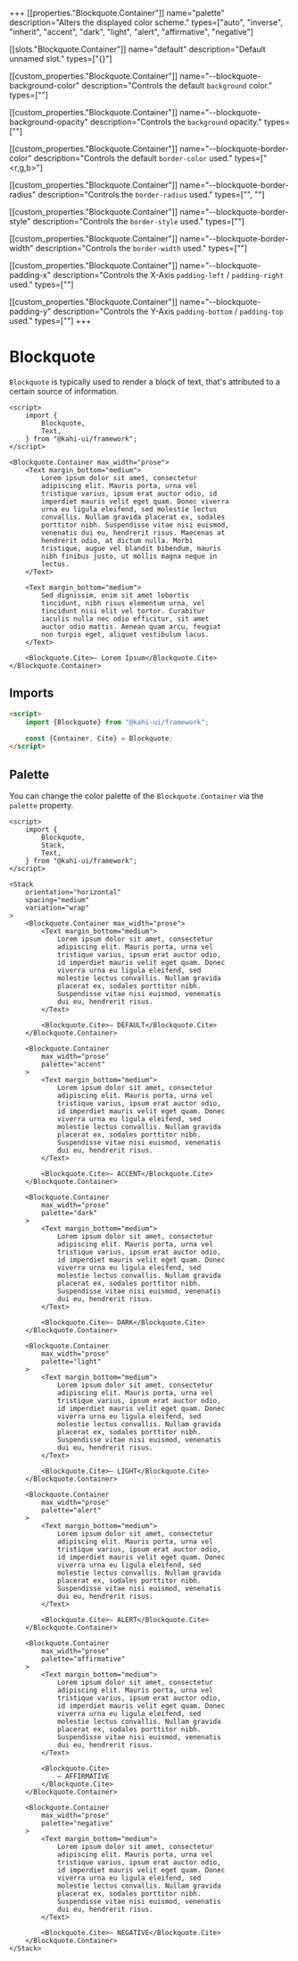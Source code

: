 +++
[[properties."Blockquote.Container"]]
name="palette"
description="Alters the displayed color scheme."
types=["auto", "inverse", "inherit", "accent", "dark", "light", "alert", "affirmative", "negative"]

[[slots."Blockquote.Container"]]
name="default"
description="Default unnamed slot."
types=["{}"]

[[custom_properties."Blockquote.Container"]]
name="--blockquote-background-color"
description="Controls the default `background` color."
types=["<alpha-value>"]

[[custom_properties."Blockquote.Container"]]
name="--blockquote-background-opacity"
description="Controls the `background` opacity."
types=["<alpha-value>"]

[[custom_properties."Blockquote.Container"]]
name="--blockquote-border-color"
description="Controls the default `border-color` used."
types=["<r,g,b>"]

[[custom_properties."Blockquote.Container"]]
name="--blockquote-border-radius"
description="Controls the `border-radius` used."
types=["<length>", "<percentage>"]

[[custom_properties."Blockquote.Container"]]
name="--blockquote-border-style"
description="Controls the `border-style` used."
types=["<line-style>"]

[[custom_properties."Blockquote.Container"]]
name="--blockquote-border-width"
description="Controls the `border-width` used."
types=["<length>"]

[[custom_properties."Blockquote.Container"]]
name="--blockquote-padding-x"
description="Controls the X-Axis `padding-left` / `padding-right` used."
types=["<length>"]

[[custom_properties."Blockquote.Container"]]
name="--blockquote-padding-y"
description="Controls the Y-Axis `padding-bottom` / `padding-top` used."
types=["<length>"]
+++

# Blockquote

`Blockquote` is typically used to render a block of text, that's attributed to a certain source of information.

```svelte repl Blockquote Preview
<script>
    import {
        Blockquote,
        Text,
    } from "@kahi-ui/framework";
</script>

<Blockquote.Container max_width="prose">
    <Text margin_bottom="medium">
        Lorem ipsum dolor sit amet, consectetur
        adipiscing elit. Mauris porta, urna vel
        tristique varius, ipsum erat auctor odio, id
        imperdiet mauris velit eget quam. Donec viverra
        urna eu ligula eleifend, sed molestie lectus
        convallis. Nullam gravida placerat ex, sodales
        porttitor nibh. Suspendisse vitae nisi euismod,
        venenatis dui eu, hendrerit risus. Maecenas at
        hendrerit odio, at dictum nulla. Morbi
        tristique, augue vel blandit bibendum, mauris
        nibh finibus justo, ut mollis magna neque in
        lectus.
    </Text>

    <Text margin_bottom="medium">
        Sed dignissim, enim sit amet lobortis
        tincidunt, nibh risus elementum urna, vel
        tincidunt nisi elit vel tortor. Curabitur
        iaculis nulla nec odio efficitur, sit amet
        auctor odio mattis. Aenean quam arcu, feugiat
        non turpis eget, aliquet vestibulum lacus.
    </Text>

    <Blockquote.Cite>— Lorem Ipsum</Blockquote.Cite>
</Blockquote.Container>
```

## Imports

```html default Blockquote Imports
<script>
    import {Blockquote} from "@kahi-ui/framework";

    const {Container, Cite} = Blockquote;
</script>
```

## Palette

You can change the color palette of the `Blockquote.Container` via the `palette` property.

```svelte repl Blockquote Palette
<script>
    import {
        Blockquote,
        Stack,
        Text,
    } from "@kahi-ui/framework";
</script>

<Stack
    orientation="horizontal"
    spacing="medium"
    variation="wrap"
>
    <Blockquote.Container max_width="prose">
        <Text margin_bottom="medium">
            Lorem ipsum dolor sit amet, consectetur
            adipiscing elit. Mauris porta, urna vel
            tristique varius, ipsum erat auctor odio,
            id imperdiet mauris velit eget quam. Donec
            viverra urna eu ligula eleifend, sed
            molestie lectus convallis. Nullam gravida
            placerat ex, sodales porttitor nibh.
            Suspendisse vitae nisi euismod, venenatis
            dui eu, hendrerit risus.
        </Text>

        <Blockquote.Cite>— DEFAULT</Blockquote.Cite>
    </Blockquote.Container>

    <Blockquote.Container
        max_width="prose"
        palette="accent"
    >
        <Text margin_bottom="medium">
            Lorem ipsum dolor sit amet, consectetur
            adipiscing elit. Mauris porta, urna vel
            tristique varius, ipsum erat auctor odio,
            id imperdiet mauris velit eget quam. Donec
            viverra urna eu ligula eleifend, sed
            molestie lectus convallis. Nullam gravida
            placerat ex, sodales porttitor nibh.
            Suspendisse vitae nisi euismod, venenatis
            dui eu, hendrerit risus.
        </Text>

        <Blockquote.Cite>— ACCENT</Blockquote.Cite>
    </Blockquote.Container>

    <Blockquote.Container
        max_width="prose"
        palette="dark"
    >
        <Text margin_bottom="medium">
            Lorem ipsum dolor sit amet, consectetur
            adipiscing elit. Mauris porta, urna vel
            tristique varius, ipsum erat auctor odio,
            id imperdiet mauris velit eget quam. Donec
            viverra urna eu ligula eleifend, sed
            molestie lectus convallis. Nullam gravida
            placerat ex, sodales porttitor nibh.
            Suspendisse vitae nisi euismod, venenatis
            dui eu, hendrerit risus.
        </Text>

        <Blockquote.Cite>— DARK</Blockquote.Cite>
    </Blockquote.Container>

    <Blockquote.Container
        max_width="prose"
        palette="light"
    >
        <Text margin_bottom="medium">
            Lorem ipsum dolor sit amet, consectetur
            adipiscing elit. Mauris porta, urna vel
            tristique varius, ipsum erat auctor odio,
            id imperdiet mauris velit eget quam. Donec
            viverra urna eu ligula eleifend, sed
            molestie lectus convallis. Nullam gravida
            placerat ex, sodales porttitor nibh.
            Suspendisse vitae nisi euismod, venenatis
            dui eu, hendrerit risus.
        </Text>

        <Blockquote.Cite>— LIGHT</Blockquote.Cite>
    </Blockquote.Container>

    <Blockquote.Container
        max_width="prose"
        palette="alert"
    >
        <Text margin_bottom="medium">
            Lorem ipsum dolor sit amet, consectetur
            adipiscing elit. Mauris porta, urna vel
            tristique varius, ipsum erat auctor odio,
            id imperdiet mauris velit eget quam. Donec
            viverra urna eu ligula eleifend, sed
            molestie lectus convallis. Nullam gravida
            placerat ex, sodales porttitor nibh.
            Suspendisse vitae nisi euismod, venenatis
            dui eu, hendrerit risus.
        </Text>

        <Blockquote.Cite>— ALERT</Blockquote.Cite>
    </Blockquote.Container>

    <Blockquote.Container
        max_width="prose"
        palette="affirmative"
    >
        <Text margin_bottom="medium">
            Lorem ipsum dolor sit amet, consectetur
            adipiscing elit. Mauris porta, urna vel
            tristique varius, ipsum erat auctor odio,
            id imperdiet mauris velit eget quam. Donec
            viverra urna eu ligula eleifend, sed
            molestie lectus convallis. Nullam gravida
            placerat ex, sodales porttitor nibh.
            Suspendisse vitae nisi euismod, venenatis
            dui eu, hendrerit risus.
        </Text>

        <Blockquote.Cite>
            — AFFIRMATIVE
        </Blockquote.Cite>
    </Blockquote.Container>

    <Blockquote.Container
        max_width="prose"
        palette="negative"
    >
        <Text margin_bottom="medium">
            Lorem ipsum dolor sit amet, consectetur
            adipiscing elit. Mauris porta, urna vel
            tristique varius, ipsum erat auctor odio,
            id imperdiet mauris velit eget quam. Donec
            viverra urna eu ligula eleifend, sed
            molestie lectus convallis. Nullam gravida
            placerat ex, sodales porttitor nibh.
            Suspendisse vitae nisi euismod, venenatis
            dui eu, hendrerit risus.
        </Text>

        <Blockquote.Cite>— NEGATIVE</Blockquote.Cite>
    </Blockquote.Container>
</Stack>
```
